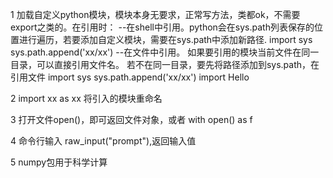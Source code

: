 1 加载自定义python模块，模块本身无要求，正常写方法，类都ok，不需要export之类的。在引用时：
--在shell中引用。python会在sys.path列表保存的位置进行遍历，若要添加自定义模块，需要在sys.path中添加新路径.
import sys
sys.path.append('xx/xx')
--在文件中引用。
如果要引用的模块当前文件在同一目录，可以直接引用文件名。
若不在同一目录，要先将路径添加到sys.path，在引用文件
import sys
sys.path.append('xx/xx')
import Hello

2 import xx as xx 将引入的模块重命名

3 打开文件open()，即可返回文件对象，或者 with open() as f

4 命令行输入 raw_input("prompt"),返回输入值

5 numpy包用于科学计算